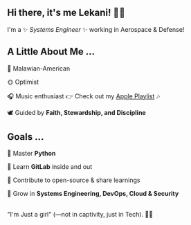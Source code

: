 ## Hi there, it's me Lekani! 👋😊  

I'm a ✨ _Systems Engineer_ ✨ working in Aerospace & Defense!  


## A Little About Me ...

🌴 Malawian-American 
 
🌞 Optimist

🎧 Music enthusiast 👉 Check out my [Apple Playlist](https://music.apple.com/profile/XLEKANI) 🎶

🕊 Guided by **Faith, Stewardship, and Discipline**


## Goals  ...

🐍 Master **Python**  

🦊 Learn **GitLab** inside and out

🫡 Contribute to open-source & share learnings

🌱 Grow in **Systems Engineering, DevOps, Cloud & Security**<br><br>




"I'm Just a girl" (—not in captivity, just in Tech). 🤘😝 


